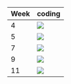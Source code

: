 | Week | coding |
| --- | --- |
| 4 |  ![](https://github.com/kmaooad/coding-19w04-c-tel/workflows/Grading/badge.svg) |
| 5 |  ![](https://github.com/kmaooad/coding-19W05-c-tel/workflows/Grading/badge.svg) |
| 7 |  ![](https://github.com/kmaooad/coding-19W07-c-tel/workflows/Grading/badge.svg) |
| 9 |  ![](https://github.com/kmaooad/coding-19W09-c-tel/workflows/Grading/badge.svg) |
| 11 |  ![](https://github.com/kmaooad/coding-19W11-c-tel/workflows/Grading/badge.svg) |
